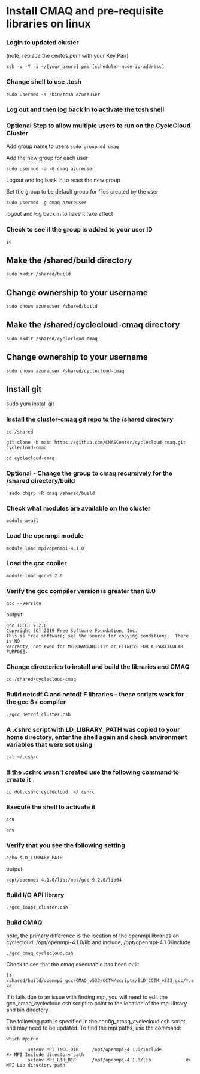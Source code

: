 # Install CMAQ and pre-requisite libraries on linux

### Login to updated cluster
(note, replace the centos.pem with your Key Pair)

`ssh -v -Y -i ~/[your_azure].pem [scheduler-node-ip-address]`


### Change shell to use .tcsh

`sudo usermod -s /bin/tcsh azureuser`

### Log out and then log back in to activate the tcsh shell


### Optional Step to allow multiple users to run on the CycleCloud Cluster

Add group name to users
`sudo groupadd cmaq`

Add the new group for each user

`sudo usermod -a -G cmaq azureuser`


Logout and log back in to reset the new group 


Set the group to be default group for files created by the user

`sudo usermod -g cmaq azureuser`

logout and log back in to have it take effect

### Check to see if the group is added to your user ID

`id`

## Make the /shared/build directory

`sudo mkdir /shared/build`

## Change ownership to your username

`sudo chown azureuser /shared/build`

## Make the /shared/cyclecloud-cmaq directory

`sudo mkdir /shared/cyclecloud-cmaq`

## Change ownership to your username

`sudo chown azureuser /shared/cyclecloud-cmaq`

## Install git

sudo yum install git


### Install the cluster-cmaq git repo to the /shared directory

`cd /shared`

`git clone -b main https://github.com/CMASCenter/cyclecloud-cmaq.git cyclecloud-cmaq`

`cd cyclecloud-cmaq`

### Optional - Change the group to cmaq recursively for the /shared directory/build

    `sudo chgrp -R cmaq /shared/build`

### Check what modules are available on the cluster

`module avail`

### Load the openmpi module

`module load mpi/openmpi-4.1.0`

### Load the gcc copiler

`module load gcc-9.2.0`

### Verify the gcc compiler version is greater than 8.0

`gcc --version`

output:

```
gcc (GCC) 9.2.0
Copyright (C) 2019 Free Software Foundation, Inc.
This is free software; see the source for copying conditions.  There is NO
warranty; not even for MERCHANTABILITY or FITNESS FOR A PARTICULAR PURPOSE.
```

### Change directories to install and build the libraries and CMAQ

`cd /shared/cyclecloud-cmaq`

### Build netcdf C and netcdf F libraries - these scripts work for the gcc 8+ compiler

`./gcc_netcdf_cluster.csh`

### A .cshrc script with LD_LIBRARY_PATH was copied to your home directory, enter the shell again and check environment variables that were set using

`cat ~/.cshrc`

### If the .cshrc wasn't created use the following command to create it

`cp dot.cshrc.cyclecloud  ~/.cshrc`

### Execute the shell to activate it

`csh`

`env`

### Verify that you see the following setting

```
echo $LD_LIBRARY_PATH
```

output:

```
/opt/openmpi-4.1.0/lib:/opt/gcc-9.2.0/lib64
```

### Build I/O API library

`./gcc_ioapi_cluster.csh`

### Build CMAQ
note, the primary difference is the location of the openmpi libraries on cyclecloud, /opt/openmpi-4.1.0/lib and include, /opt/openmpi-4.1.0/include

`./gcc_cmaq_cyclecloud.csh`


Check to see that the cmaq executable has been built

`ls /shared/build/openmpi_gcc/CMAQ_v533/CCTM/scripts/BLD_CCTM_v533_gcc/*.exe`

If it fails due to an issue with finding mpi, you will need to edit the gcc_cmaq_cyclecloud.csh script to point to the location of the mpi library and bin directory.

The following path is specified in the config_cmaq_cyclecloud.csh script, and may need to be updated.
To find the mpi paths, use the command:

`which mpirun`

```
        setenv MPI_INCL_DIR     /opt/openmpi-4.1.0/include              #> MPI Include directory path
        setenv MPI_LIB_DIR      /opt/openmpi-4.1.0/lib             #> MPI Lib directory path
```

